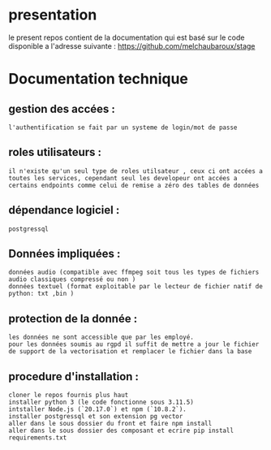 # presentation 
  le present repos contient de la documentation qui est basé sur le code disponible a l'adresse suivante : https://github.com/melchaubaroux/stage

# Documentation technique

  ## gestion des accées : 
    l'authentification se fait par un systeme de login/mot de passe 

  ## roles utilisateurs : 
    il n'existe qu'un seul type de roles utilsateur , ceux ci ont accées a toutes les services, cependant seul les developeur ont accées a certains endpoints comme celui de remise a zéro des tables de données

  ## dépendance logiciel : 
    postgressql

  ## Données impliquées :
    données audio (compatible avec ffmpeg soit tous les types de fichiers audio classiques compressé ou non )
    données textuel (format exploitable par le lecteur de fichier natif de python: txt ,bin ) 

  ## protection de la donnée :
    les données ne sont accessible que par les employé.
    pour les données soumis au rgpd il suffit de mettre a jour le fichier de support de la vectorisation et remplacer le fichier dans la base 
    
  ## procedure d'installation : 
    cloner le repos fournis plus haut 
    installer python 3 (le code fonctionne sous 3.11.5)
    intstaller Node.js (`20.17.0`) et npm (`10.8.2`).
    installer postgressql et son extension pg vector
    aller dans le sous dossier du front et faire npm install
    aller dans le sous dossier des composant et ecrire pip install requirements.txt
    

    
    
    
